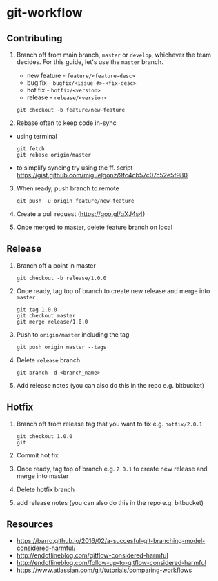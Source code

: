 # git-workflow

## Contributing
1. Branch off from main branch, `master` or `develop`, whichever the team decides. For this guide, let's use the `master` branch.
    * new feature - `feature/<feature-desc>`
    * bug fix - `bugfix/<issue #>-<fix-desc>`
    * hot fix - `hotfix/<version>`
    * release - `release/<version>`
    
    ``` 
    git checkout -b feature/new-feature 
    ```
2. Rebase often to keep code in-sync
  * using terminal
  
      ``` 
      git fetch
      git rebase origin/master
      ```
  * to simplify syncing try using the ff. script https://gist.github.com/miguelgonz/9fc4cb57c07c52e5f980
3. When ready, push branch to remote

    ``` 
    git push -u origin feature/new-feature 
    ```
4. Create a pull request (https://goo.gl/qXJ4s4)
5. Once merged to master, delete feature branch on local

## Release
1. Branch off a point in master

    ```
    git checkout -b release/1.0.0
    ```
2. Once ready, tag top of branch to create new release and merge into `master`

    ```
    git tag 1.0.0
    git checkout master
    git merge release/1.0.0
    ```
3. Push to `origin/master` including the tag

    ```
    git push origin master --tags
    ```
4. Delete `release` branch

    ```
    git branch -d <branch_name>
    ```
5. Add release notes (you can also do this in the repo e.g. bitbucket)

## Hotfix
1. Branch off from release tag that you want to fix e.g. `hotfix/2.0.1`
    
    ```
    git checkout 1.0.0
    git 
    ```
2. Commit hot fix
3. Once ready, tag top of branch e.g. `2.0.1` to create new release and merge into master
4. Delete hotfix branch
5. add release notes (you can also do this in the repo e.g. bitbucket)

## Resources
* https://barro.github.io/2016/02/a-succesful-git-branching-model-considered-harmful/
* http://endoflineblog.com/gitflow-considered-harmful
* http://endoflineblog.com/follow-up-to-gitflow-considered-harmful
* https://www.atlassian.com/git/tutorials/comparing-workflows